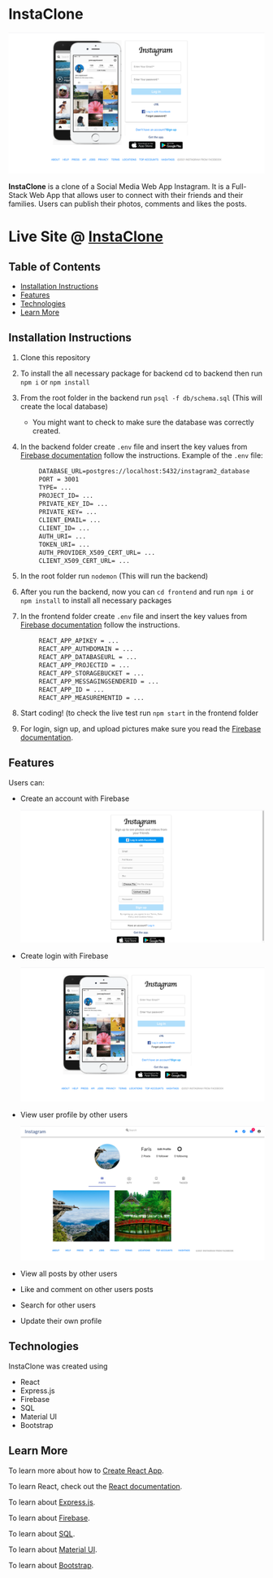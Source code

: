 # InstaClone

![InstaClone](.doc/../docs/login.png)

**InstaClone** is a clone of a Social Media Web App Instagram. It is a Full-Stack Web App that allows user to connect with their friends and their families. Users can publish their photos, comments and likes the posts.

# Live Site @ [InstaClone](https://sihame-instagram-clone.netlify.app)

## Table of Contents

  - [Installation Instructions](#installation-instructions)
  - [Features](#features)
  - [Technologies](#technologies)
  - [Learn More](#learn-more)

## Installation Instructions

1. Clone this repository
2. To install the all necessary package for backend cd to backend then run `npm i` or `npm install `
3. From the root folder in the backend run `psql -f db/schema.sql` (This will create the local database)
   - You might want to check to make sure the database was correctly created.
4. In the backend folder create `.env` file and insert the key values from [Firebase documentation](https://firebase.google.com/) follow the instructions.
      Example of the `.env` file:
   
            DATABASE_URL=postgres://localhost:5432/instagram2_database
            PORT = 3001
            TYPE= ...
            PROJECT_ID= ...
            PRIVATE_KEY_ID= ...
            PRIVATE_KEY= ...
            CLIENT_EMAIL= ...
            CLIENT_ID= ...
            AUTH_URI= ...
            TOKEN_URI= ...
            AUTH_PROVIDER_X509_CERT_URL= ...
            CLIENT_X509_CERT_URL= ...

5. In the root folder run `nodemon` (This will run the backend)
6. After you run the backend, now you can `cd frontend` and run `npm i` or `npm install` to install all necessary packages
7. In the frontend folder create `.env` file and insert the key values from [Firebase documentation](https://firebase.google.com/) follow the instructions.
   
            REACT_APP_APIKEY = ...
            REACT_APP_AUTHDOMAIN = ...
            REACT_APP_DATABASEURL = ...
            REACT_APP_PROJECTID = ...
            REACT_APP_STORAGEBUCKET = ...
            REACT_APP_MESSAGINGSENDERID = ...
            REACT_APP_ID = ...
            REACT_APP_MEASUREMENTID = ...
            
9. Start coding! (to check the live test run `npm start` in the frontend folder
10. For login, sign up, and upload pictures make sure you read the [Firebase documentation](https://firebase.google.com/).

## Features

Users can:

- Create an account with Firebase 
  
   ![Create an account](./docs/signUp.png ) 
- Create login with Firebase
 
   ![login](./docs/login.png) 
- View user profile by other users 

   ![profile](./docs/userProfile.png) 

- View all posts by other users
- Like and comment on other users posts
- Search for other users
- Update their own profile

## Technologies

InstaClone was created using

- React
- Express.js
- Firebase
- SQL
- Material UI
- Bootstrap

## Learn More

To learn more about how to [Create React App](https://facebook.github.io/create-react-app/docs/getting-started).

To learn React, check out the [React documentation](https://reactjs.org/).

To learn about [Express.js](https://www.guru99.com/node-js-express.html).

To learn about [Firebase](https://firebase.google.com/).

To learn about [SQL](https://www.postgresql.org/docs/current/index.html).

To learn about [Material UI](https://material-ui.com/).

To learn about [Bootstrap](https://react-bootstrap.github.io/).
